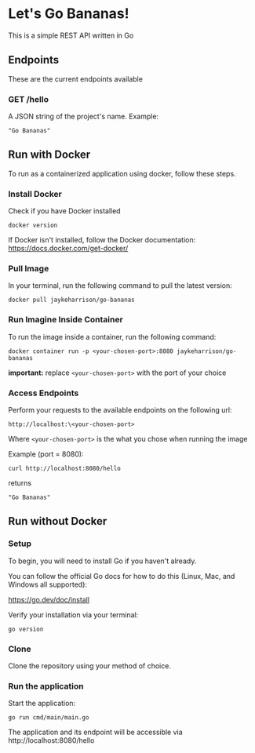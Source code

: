 # Let's Go Bananas!
This is a simple REST API written in Go

## Endpoints
These are the current endpoints available

### GET /hello
A JSON string of the project's name. Example:
```
"Go Bananas"
```

## Run with Docker
To run as a containerized application using docker, follow these steps.

### Install Docker
Check if you have Docker installed
```
docker version
```

If Docker isn't installed, follow the Docker documentation: https://docs.docker.com/get-docker/

### Pull Image
In your terminal, run the following command to pull the latest version:
```
docker pull jaykeharrison/go-bananas
```

### Run Imagine Inside Container
To run the image inside a container, run the following command:
```
docker container run -p <your-chosen-port>:8080 jaykeharrison/go-bananas
```

**important:** replace `<your-chosen-port>` with the port of your choice

### Access Endpoints
Perform your requests to the available endpoints on the following url:

`http://localhost:\<your-chosen-port>`

Where `<your-chosen-port>` is the what you chose when running the image

Example (port = 8080):
```
curl http://localhost:8080/hello
```
returns
```
"Go Bananas"
```

## Run without Docker


### Setup
To begin, you will need to install Go if you haven't already.

You can follow the official Go docs for how to do this (Linux, Mac, and Windows all supported):

https://go.dev/doc/install

Verify your installation via your terminal:
```
go version
```

### Clone
Clone the repository using your method of choice.

### Run the application
Start the application:
```
go run cmd/main/main.go
```

The application and its endpoint will be accessible via http://localhost:8080/hello